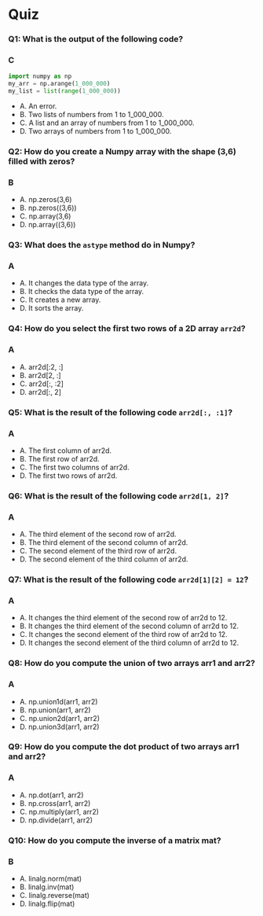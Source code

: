 # Quiz

### Q1: What is the output of the following code?
### C
```python
import numpy as np
my_arr = np.arange(1_000_000)
my_list = list(range(1_000_000))
```

- A. An error.
- B. Two lists of numbers from 1 to 1_000_000.
- C. A list and an array of numbers from 1 to 1_000_000.
- D. Two arrays of numbers from 1 to 1_000_000.

### Q2: How do you create a Numpy array with the shape (3,6) filled with zeros?
### B
- A. np.zeros(3,6)
- B. np.zeros((3,6))
- C. np.array(3,6)
- D. np.array((3,6))

### Q3: What does the `astype` method do in Numpy?
### A
- A. It changes the data type of the array.
- B. It checks the data type of the array.
- C. It creates a new array.
- D. It sorts the array.

### Q4: How do you select the first two rows of a 2D array `arr2d`?
### A
- A. arr2d[:2, :]
- B. arr2d[2, :]
- C. arr2d[:, :2]
- D. arr2d[:, 2]

### Q5: What is the result of the following code `arr2d[:, :1]`?
### A
- A. The first column of arr2d.
- B. The first row of arr2d.
- C. The first two columns of arr2d.
- D. The first two rows of arr2d.

### Q6: What is the result of the following code `arr2d[1, 2]`?
### A
- A. The third element of the second row of arr2d.
- B. The third element of the second column of arr2d.
- C. The second element of the third row of arr2d.
- D. The second element of the third column of arr2d.

### Q7: What is the result of the following code `arr2d[1][2] = 12`?
### A
- A. It changes the third element of the second row of arr2d to 12.
- B. It changes the third element of the second column of arr2d to 12.
- C. It changes the second element of the third row of arr2d to 12.
- D. It changes the second element of the third column of arr2d to 12.

### Q8: How do you compute the union of two arrays arr1 and arr2?
### A
- A. np.union1d(arr1, arr2)
- B. np.union(arr1, arr2)
- C. np.union2d(arr1, arr2)
- D. np.union3d(arr1, arr2)

### Q9: How do you compute the dot product of two arrays arr1 and arr2?
### A
- A. np.dot(arr1, arr2)
- B. np.cross(arr1, arr2)
- C. np.multiply(arr1, arr2)
- D. np.divide(arr1, arr2)

### Q10: How do you compute the inverse of a matrix mat?
### B
- A. linalg.norm(mat)
- B. linalg.inv(mat)
- C. linalg.reverse(mat)
- D. linalg.flip(mat)

